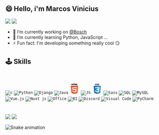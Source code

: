 
## 😄 Hello, i'm Marcos Vinicius

  <a href = "mailto:mvcc94@gmail.com"><img src="https://img.shields.io/badge/-Gmail-%23333?style=for-the-badge&logo=gmail&logoColor=white" target="_blank"></a>
  <a href="https://www.linkedin.com/in/marcos-vinicius-cardoso-correa-5424171b3/" target="_blank"><img src="https://img.shields.io/badge/-LinkedIn-%230077B5?style=for-the-badge&logo=linkedin&logoColor=white" target="_black"></a>
 
- 🔭 I’m currently working on [@Bosch](https://www.bosch.com.br/)
- 🌱 I’m currently learning Python, JavaScript ...
- ⚡ Fun fact: I'm developing something really cool 😏


## 🕹 Skills
<div style="display: inline_block"><br>

  <code><img height="32" src="https://cdn.iconscout.com/icon/free/png-512/c-programming-569564.png" alt="c"/></code>
  <code><img height="32" src="https://upload.wikimedia.org/wikipedia/commons/thumb/c/c3/Python-logo-notext.svg/2048px-Python-logo-notext.svg.png" alt="Python"/></code>
  <code><img height="32" src="https://cdn.worldvectorlogo.com/logos/django.svg" alt="Django"/></code>
  <code><img height="32" src="https://cdn-icons-png.flaticon.com/512/226/226777.png" alt="Java"/></code>
  <code><img height="32" src="https://raw.githubusercontent.com/github/explore/80688e429a7d4ef2fca1e82350fe8e3517d3494d/topics/html/html.png" alt="HTML5"/></code>
  <code><img height="32" src="https://www.seekpng.com/png/full/80-803501_javascript-logo-logo-de-java-script-png.png" alt="JS"/></code>
  <code><img height="32" src="https://raw.githubusercontent.com/github/explore/80688e429a7d4ef2fca1e82350fe8e3517d3494d/topics/css/css.png" alt="CSS"/></code>
  <code><img height="32" src="https://upload.wikimedia.org/wikipedia/commons/thumb/9/96/Sass_Logo_Color.svg/2560px-Sass_Logo_Color.svg.png" alt="Sass"/></code>
  <code><img height="32" src="https://i2.wp.com/blogs.perficient.com/files/2015/09/Azure-SQL-Database.png?ssl=1" alt="SQL"/></code>
  <code><img height="32" src="https://hotsechu.files.wordpress.com/2021/03/mysqlworkbench_2.png" alt="MySQL"/></code>
  <code><img height="32" src="https://cdn.freebiesupply.com/logos/large/2x/vue-9-logo-png-transparent.png" alt="Vue.js"/></code>
  <code><img height="32" src="https://upload.wikimedia.org/wikipedia/commons/thumb/a/ae/Nuxt_logo.svg/2560px-Nuxt_logo.svg.png" alt="Nuxt js"/></code>
  <code><img height="32" src="https://upload.wikimedia.org/wikipedia/commons/thumb/0/0c/Microsoft_Office_logo_%282013%E2%80%932019%29.svg/1728px-Microsoft_Office_logo_%282013%E2%80%932019%29.svg.png" alt="Office"/></code>
  <code><img height="32" src="https://logosmarcas.net/wp-content/uploads/2022/02/Microsoft-Power-BI-Logo.png" alt="BI"/></code>
  <code><img height="32" src="https://logodownload.org/wp-content/uploads/2017/11/discord-logo-icone.png" alt="Discord"/></code>
  <code><img height="32" src="https://user-images.githubusercontent.com/674621/71187801-14e60a80-2280-11ea-94c9-e56576f76baf.png" alt="Visual Code"/></code>
  <code><img height="32" src="https://upload.wikimedia.org/wikipedia/commons/thumb/1/1d/PyCharm_Icon.svg/1200px-PyCharm_Icon.svg.png" alt="PyCharm"/></code>
</div>

#

<div align="left">
  <a href="https://github.com/Marcos-VNC"></a>
  <img height="180em" src="https://github-readme-stats.vercel.app/api?username=Marcos-VNC&show_icons=true&theme=dracula&include_all_commits=true&count_private=true"/>
  <img height="180em" src="https://github-readme-stats.vercel.app/api/top-langs/?username=Marcos-VNC&layout=compact&langs_count=7&theme=dracula"/>
</div>
  

![Snake animation](https://github.com/Marcos-VNC/Marcos-VNC/blob/output/github-contribution-grid-snake.svg)


